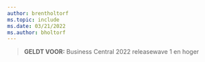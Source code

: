 ```yaml
---
author: brentholtorf
ms.topic: include
ms.date: 03/21/2022
ms.author: bholtorf
---
```

> **GELDT VOOR:** Business Central 2022 releasewave 1 en hoger